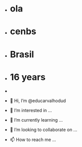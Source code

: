 - # ola
- # cenbs
- # Brasil
- # 16 years
- 
- 👋 Hi, I’m @educarvalhodud
- 👀 I’m interested in ...

- 🌱 I’m currently learning ...
- 💞️ I’m looking to collaborate on ...
- 📫 How to reach me ...

<!---
educarvalhodud/educarvalhodud is a ✨ special ✨ repository because its `README.md` (this file) appears on your GitHub profile.
You can click the Preview link to take a look at your changes.
--->
